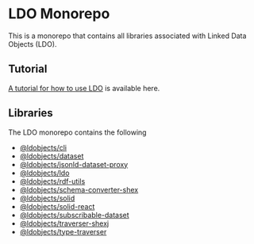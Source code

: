 # LDO Monorepo

This is a monorepo that contains all libraries associated with Linked Data Objects (LDO).

## Tutorial
[A tutorial for how to use LDO](./documentation/solid-react-tutorial.md) is available here. 

## Libraries
The LDO monorepo contains the following 
 - [@ldobjects/cli](./packages/cli/)
 - [@ldobjects/dataset](./packages/dataset/)
 - [@ldobjects/jsonld-dataset-proxy](./packages/jsonld-dataset-proxy/)
 - [@ldobjects/ldo](./packages/ldo/)
 - [@ldobjects/rdf-utils](./packages/rdf-utils/)
 - [@ldobjects/schema-converter-shex](./packages/schema-converter-shex/)
 - [@ldobjects/solid](./packages/solid/)
 - [@ldobjects/solid-react](./packages/solid-react/)
 - [@ldobjects/subscribable-dataset](./packages/subscribable-dataset/)
 - [@ldobjects/traverser-shexj](./packages/traverser-shexj/)
 - [@ldobjects/type-traverser](./packages/type-traverser/)